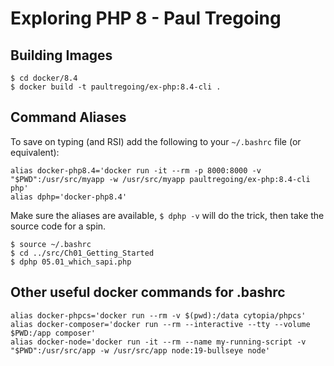 # Exploring PHP 8 - Paul Tregoing

## Building Images

```
$ cd docker/8.4
$ docker build -t paultregoing/ex-php:8.4-cli .
```

## Command Aliases

To save on typing (and RSI) add the following to your `~/.bashrc` file (or equivalent):

```
alias docker-php8.4='docker run -it --rm -p 8000:8000 -v "$PWD":/usr/src/myapp -w /usr/src/myapp paultregoing/ex-php:8.4-cli php'
alias dphp='docker-php8.4'
```

Make sure the aliases are available, `$ dphp -v` will do the trick, then take the source code for a spin.

```
$ source ~/.bashrc
$ cd ../src/Ch01_Getting_Started
$ dphp 05.01_which_sapi.php
```

## Other useful docker commands for .bashrc

```
alias docker-phpcs='docker run --rm -v $(pwd):/data cytopia/phpcs'
alias docker-composer='docker run --rm --interactive --tty --volume $PWD:/app composer'
alias docker-node='docker run -it --rm --name my-running-script -v "$PWD":/usr/src/app -w /usr/src/app node:19-bullseye node'
```

